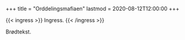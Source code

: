 +++
title = "Orddelingsmafiaen"
lastmod = 2020-08-12T12:00:00
+++

{{< ingress >}}
Ingress.
{{< /ingress >}}

Brødtekst.
